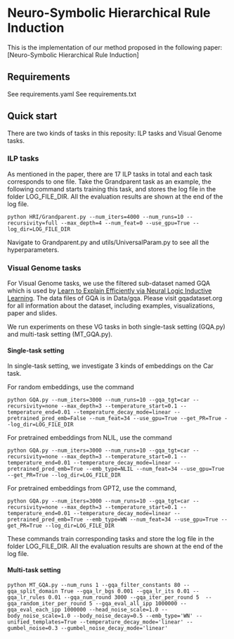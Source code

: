 # Neuro-Symbolic Hierarchical Rule Induction

This is the implementation of our method proposed in the following paper:
[Neuro-Symbolic Hierarchical Rule Induction]


## Requirements
See requirements.yaml
See requirements.txt

## Quick start
There are two kinds of tasks in this reposity: ILP tasks and Visual Genome tasks.

### ILP tasks
As mentioned in the paper, there are 17 ILP tasks in total and each task corresponds to one file.
Take the Grandparent task as an example, the following command starts training this task, and stores the log file in the folder LOG_FILE_DIR.
All the evaluation results are shown at the end of the log file.

```
python HRI/Grandparent.py --num_iters=4000 --num_runs=10 --recursivity=full --max_depth=4 --num_feat=0 --use_gpu=True --log_dir=LOG_FILE_DIR
```

Navigate to Grandparent.py and utils/UniversalParam.py to see all the hyperparameters.

### Visual Genome tasks
For Visual Genome tasks, we use the filtered sub-dataset named GQA which is used by [Learn to Explain Efficiently via Neural Logic Inductive Learning](https://openreview.net/forum?id=SJlh8CEYDB).
The data files of GQA is in Data/gqa.
Please visit gqadataset.org for all information about the dataset, including examples, visualizations, paper and slides. 

We run experiments on these VG tasks in both single-task setting (GQA.py) and multi-task setting (MT_GQA.py).

#### Single-task setting
In single-task setting, we investigate 3 kinds of embeddings on the Car task.

For random embeddings, use the command

```
python GQA.py --num_iters=3000 --num_runs=10 --gqa_tgt=car --recursivity=none --max_depth=3 --temperature_start=0.1 --temperature_end=0.01 --temperature_decay_mode=linear --pretrained_pred_emb=False --num_feat=34 --use_gpu=True --get_PR=True --log_dir=LOG_FILE_DIR
```

For pretrained embeddings from NLIL, use the command

```
python GQA.py --num_iters=3000 --num_runs=10 --gqa_tgt=car --recursivity=none --max_depth=3 --temperature_start=0.1 --temperature_end=0.01 --temperature_decay_mode=linear --pretrained_pred_emb=True --emb_type=NLIL --num_feat=34 --use_gpu=True --get_PR=True --log_dir=LOG_FILE_DIR
```

For pretrained embeddings from GPT2, use the command,

```
python GQA.py --num_iters=3000 --num_runs=10 --gqa_tgt=car --recursivity=none --max_depth=3 --temperature_start=0.1 --temperature_end=0.01 --temperature_decay_mode=linear --pretrained_pred_emb=True --emb_type=WN --num_feat=34 --use_gpu=True --get_PR=True --log_dir=LOG_FILE_DIR
```

These commands train corresponding tasks and store the log file in the folder LOG_FILE_DIR.
All the evaluation results are shown at the end of the log file. 

#### Multi-task setting

```
python MT_GQA.py --num_runs 1 --gqa_filter_constants 80 --gqa_split_domain True --gqa_lr_bgs 0.001 --gqa_lr_its 0.01 --gqa_lr_rules 0.01 --gqa_num_round 3000 --gqa_iter_per_round 5  --gqa_random_iter_per_round 5 --gqa_eval_all_ipp 1000000 --gqa_eval_each_ipp 1000000 --head_noise_scale=1.0 --body_noise_scale=1.0 --body_noise_decay=0.5 --emb_type='WN' --unified_templates=True --temperature_decay_mode='linear' --gumbel_noise=0.3 --gumbel_noise_decay_mode='linear'
```
